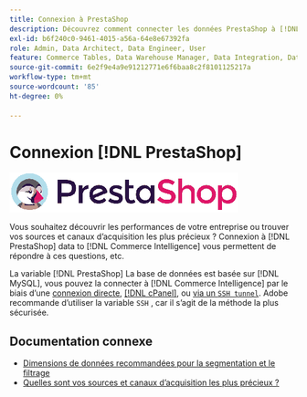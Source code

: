 ```yaml
---
title: Connexion à PrestaShop
description: Découvrez comment connecter les données PrestaShop à [!DNL Commerce Intelligence].
exl-id: b6f240c0-9461-4015-a56a-64e8e67392fa
role: Admin, Data Architect, Data Engineer, User
feature: Commerce Tables, Data Warehouse Manager, Data Integration, Data Import/Export
source-git-commit: 6e2f9e4a9e91212771e6f6baa8c2f8101125217a
workflow-type: tm+mt
source-wordcount: '85'
ht-degree: 0%

---
```


# Connexion [!DNL PrestaShop]

![](../../../assets/Prestashop-logo.png)

Vous souhaitez découvrir les performances de votre entreprise ou trouver vos sources et canaux d’acquisition les plus précieux ? Connexion à [!DNL PrestaShop] data to [!DNL Commerce Intelligence] vous permettent de répondre à ces questions, etc.

La variable [!DNL PrestaShop] La base de données est basée sur [!DNL MySQL], vous pouvez la connecter à [!DNL Commerce Intelligence] par le biais d’une [connexion directe](../integrations/mysql-via-a-direct-connection.md), [[!DNL cPanel]](../integrations/mysql-via-cpanel.md), ou [via un `SSH tunnel`](../integrations/mysql-via-ssh-tunnel.md). Adobe recommande d’utiliser la variable `SSH` , car il s’agit de la méthode la plus sécurisée.

## Documentation connexe

* [Dimensions de données recommandées pour la segmentation et le filtrage](../../../best-practices/segment-filter.md)
* [Quelles sont vos sources et canaux d’acquisition les plus précieux ?](../../analysis/most-value-source-channel.md)
